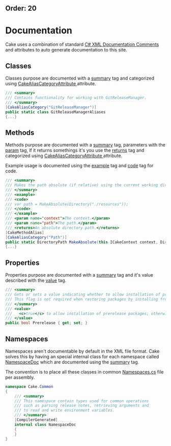 Order: 20
---

# Documentation

Cake uses a combination of standard [C# XML Documentation Comments](https://msdn.microsoft.com/en-us/library/b2s063f7.aspx) and attributes to auto generate documentation to this site.

## Classes

Classes purpose are documented with a [summary](https://msdn.microsoft.com/en-us/library/2d6dt3kf.aspx) tag and categorized using [CakeAliasCategoryAttribute ](http://cakebuild.net/api/cake.core.annotations/ffb6caa8) attribute.
```csharp
/// <summary>
/// Contains functionality for working with GitReleaseManager.
/// </summary>
[CakeAliasCategory("GitReleaseManager")]
public static class GitReleaseManagerAliases
{...}
```

## Methods

Methods purpose are documented with a [summary](https://msdn.microsoft.com/en-us/library/2d6dt3kf.aspx) tag, parameters with the [param](https://msdn.microsoft.com/en-us/library/8cw818w8.aspx) tag, if it returns somethings it's you use the [returns](https://msdn.microsoft.com/en-us/library/4dcfdeds.aspx) tag and categorized using [CakeAliasCategoryAttribute ](http://cakebuild.net/api/cake.core.annotations/ffb6caa8) attribute.

Example usage is documented using the [example](https://msdn.microsoft.com/en-us/library/9w4cf933.aspx) tag and [code](https://msdn.microsoft.com/en-us/library/f8hahtxf.aspx) tag for code.

```csharp
/// <summary>
/// Makes the path absolute (if relative) using the current working directory.
/// </summary>
/// <example>
/// <code>
/// var path = MakeAbsolute(Directory("./resources"));
/// </code>
/// </example>
/// <param name="context">The context.</param>
/// <param name="path">The path.</param>
/// <returns>An absolute directory path.</returns>
[CakeMethodAlias]
[CakeAliasCategory("Path")]
public static DirectoryPath MakeAbsolute(this ICakeContext context, DirectoryPath path)
{...}
```

## Properties

Properties purpose are documented with a [summary](https://msdn.microsoft.com/en-us/library/2d6dt3kf.aspx) tag and it's value described with the [value](https://msdn.microsoft.com/en-us/library/azda5z79.aspx) tag.

```csharp
/// <summary>
/// Gets or sets a value indicating whether to allow installation of prerelease packages.
/// This flag is not required when restoring packages by installing from packages.config.
/// </summary>
/// <value>
///   <c>true</c> to allow installation of prerelease packages; otherwise, <c>false</c>.
/// </value>
public bool Prerelease { get; set; }
```

## Namespaces
Namespaces aren't documentable by default in the XML file format. Cake solves this by having an special internal class for each namespace called [NamespaceDoc](https://github.com/cake-build/cake/blob/develop/src/Cake.Common/Properties/Namespaces.cs#L12) which are documented using the [summary](https://msdn.microsoft.com/en-us/library/2d6dt3kf.aspx) tag.

The convention is to place all these classes in common [Namespaces.cs](https://github.com/cake-build/cake/blob/develop/src/Cake.Common/Properties/Namespaces.cs) file per assembly.

```csharp
namespace Cake.Common
{
    /// <summary>
    /// This namespace contain types used for common operations
    /// such as parsing release notes, retrieving arguments and
    /// to read and write environment variables.
    /// </summary>
    [CompilerGenerated]
    internal class NamespaceDoc
    {
    }
}
```

